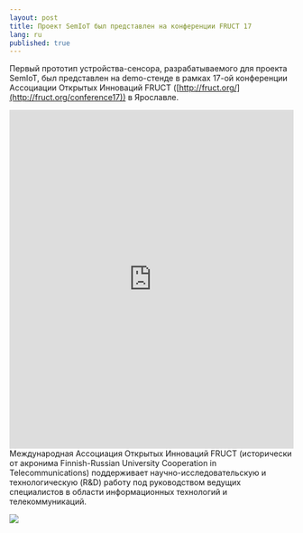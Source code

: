 ```yaml
---
layout: post
title: Проект SemIoT был представлен на конференции FRUCT 17
lang: ru
published: true
---
```


Первый прототип устройства-сенсора, разрабатываемого для проекта SemIoT, был представлен на demo-стенде в рамках 17-ой конференции Ассоциации Открытых Инноваций FRUCT ([http://fruct.org/](http://fruct.org/conference17)) в Ярославле.

<iframe class="embedded-slides" src="https://www.slideshare.net/slideshow/embed_code/key/lwNiTmlWQ3HKs6" marginwidth="0" marginheight="0" scrolling="no" frameborder="0" height="600" width="100%">
</iframe>
Международная Ассоциация Открытых Инноваций FRUCT (исторически от акронима Finnish-Russian University Cooperation in Telecommunications) поддерживает научно-исследовательскую и технологическую (R&D) работу под руководством ведущих специалистов в области информационных технологий и телекоммуникаций.

![](https://dl.dropboxusercontent.com/u/39622126/Docs/semiot-shots/2015-04-23%2020.00.15.jpg)
